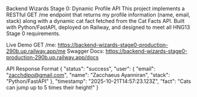 Backend Wizards Stage 0: Dynamic Profile API
This project implements a RESTful GET /me endpoint that returns my profile information (name, email, stack) along with a dynamic cat fact fetched from the Cat Facts API. Built with Python/FastAPI, deployed on Railway, and designed to meet all HNG13 Stage 0 requirements.

Live Demo
GET /me: https://backend-wizards-stage0-production-290b.up.railway.app/me
Swagger Docs: https://backend-wizards-stage0-production-290b.up.railway.app/docs

API Response Format
{
  "status": "success",
  "user": {
    "email": "zacchdipo@gmail.com",
    "name": "Zacchaeus Ayanniran",
    "stack": "Python/FastAPI"
  },
  "timestamp": "2025-10-21T14:57:23.123Z",
  "fact": "Cats can jump up to 5 times their height!"
}
